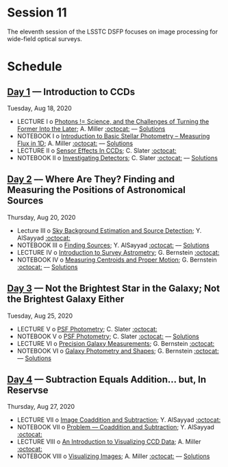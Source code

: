 # Session 11

The eleventh session of the LSSTC DSFP focuses on image processing for wide-field optical surveys.

# Schedule


## [Day 1](Day1) — Introduction to CCDs

Tuesday, Aug 18, 2020

 * LECTURE I  o  [Photons != Science, and the Challenges of Turning the Former Into the Later](Day1/PhotonsArentScience.ipynb); A. Miller [:octocat:](https://github.com/adamamiller) –– [Solutions](Day1/PhotonsArentScienceSolutions.ipynb)
 * NOTEBOOK I  o  [Introduction to Basic Stellar Photometry – Measuring Flux in 1D](Day1/IntroductionToBasicStellarPhotometry.ipynb); A. Miller [:octocat:](https://github.com/adamamiller) –– [Solutions](Day1/IntroductionToBasicStellarPhotometrySolutions.ipynb)
 * LECTURE II  o  [Sensor Effects In CCDs](Day1/SensorEffectsInCCDs.pdf); C. Slater [:octocat:](https://github.com/ctslater)
 * NOTEBOOK II  o  [Investigating Detectors](Day1/InvestigatingDetectors.ipynb); C. Slater [:octocat:](https://github.com/ctslater) –– [Solutions](Day1/InvestigatingDetectorsSolutions.ipynb)

## [Day 2](Day2) –– Where Are They? Finding and Measuring the Positions of Astronomical Sources

Thursday, Aug 20, 2020

 * Lecture III  o  [Sky Background Estimation and Source Detection](Day2/SkyBackgroundEstimationAndSourceDetection.pdf); Y. AlSayyad [:octocat:](https://github.com/yalsayyad)
 * NOTEBOOK III  o  [Finding Sources](Day2/FindingSources.ipynb); Y. AlSayyad [:octocat:](https://github.com/yalsayyad) –– [Solutions](Day2/FindingSourcesSolutions.ipynb)
 * LECTURE IV  o  [Introduction to Survey Astrometry](Day2/IntroductionToSurveyAstrometry.pdf); G. Bernstein [:octocat:](https://github.com/gbernstein)
 * NOTEBOOK IV  o  [Measuring Centroids and Proper Motion](Day2/MeasuringCentroidsAndProperMotion.ipynb); G. Bernstein [:octocat:](https://github.com/gbernstein) –– [Solutions](Day2/MeasuringCentroidsAndProperMotionSolutions.ipynb)

## [Day 3](Day3) — Not the Brightest Star in the Galaxy; Not the Brightest Galaxy Either

Tuesday, Aug 25, 2020

 * LECTURE V  o  [PSF Photometry](Day3/PSFPhotometry.pdf); C. Slater [:octocat:](https://github.com/ctslater)
 * NOTEBOOK V  o  [PSF Photometry](Day3/PSFphotometry.ipynb); C. Slater [:octocat:](https://github.com/ctslater) –– [Solutions](Day3/PSFphotometrySolutions.ipynb)
 * LECTURE VI  o  [Precision Galaxy Measurements](Day3/PrecisionGalaxyMeasurements.pdf); G. Bernstein [:octocat:](https://github.com/gbernstein)
 * NOTEBOOK VI  o  [Galaxy Photometry and Shapes](Day3/GalaxyPhotometryAndShapes.ipynb); G. Bernstein [:octocat:](https://github.com/gbernstein) –– [Solutions](Day3/GalaxyPhotometryAndShapesSolutions.ipynb)


## [Day 4](Day4) — Subtraction Equals Addition... but, In Reservse

Thursday, Aug 27, 2020

 * LECTURE VII  o  [Image Coaddition and Subtraction](Day4/ImageCoadditionAndSubtraction.pdf); Y. AlSayyad [:octocat:](https://github.com/yalsayyad)
 * NOTEBOOK VII  o  [Problem –– Coaddition and Subtraction](Day4/CoadditionAndSubtraction.ipynb); Y. AlSayyad [:octocat:](https://github.com/yalsayyad)
 * LECTURE VIII  o  [An Introduction to Visualizing CCD Data](Day4/VisualizingImages.ipynb); A. Miller [:octocat:](https://github.com/adamamiller)
 * NOTEBOOK VIII  o  [Visualizing Images](Day4/VisualizingImages.ipynb); A. Miller [:octocat:](https://github.com/adamamiller) –– [Solutions](Day4/VisualizingImagesSolutions.ipynb)